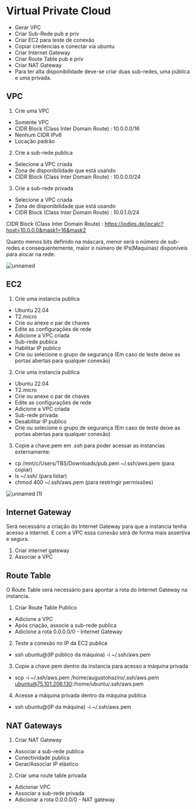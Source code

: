 # Virtual Private Cloud 

* Gerar VPC  
* Criar Sub-Rede pub e priv 
* Criar EC2 para teste de conexão 
* Copiar credencias e conectar via ubuntu 
* Criar Internet Gateway 
* Criar Route Table pub e priv 
* Criar NAT Gateway 
* Para ter alta disponibilidade deve-se criar duas sub-redes, uma pública e uma privada. 


## VPC 

1. Crie uma VPC 
 * Somente VPC 
 * CIDR Block (Class Inter Domain Route) : 10.0.0.0/16 
 * Nenhum CIDR IPv6 
 * Locação padrão 

2. Crie a sub-rede publica 
 * Selecione a VPC criada 
 * Zona de disponibilidade que está usando 
 * CIDR Block (Class Inter Domain Route) : 10.0.0.0/24 

 

3. Crie a sub-rede privada 
* Selecione a VPC criada 
* Zona de disponibilidade que está usando 
* CIDR Block (Class Inter Domain Route) : 10.0.1.0/24 


CIDR Block (Class Inter Domain Route) : 
https://jodies.de/ipcalc?host=10.0.0.0&mask1=16&mask2 

Quanto menos bits definido na máscara, menor será o número de sub-redes e consequentemente, maior o número de IPs(Maquinas) disponíveis para alocar na rede. 

 ![unnamed](https://github.com/MAGAMEN/documentosAWS/assets/39193235/0c4da5e5-3d12-4fdf-be3b-a611dabafc38)

## EC2 

1. Crie uma instancia publica 

* Ubuntu 22.04 
* T2.micro 
* Crie ou anexe o par de chaves 
* Edite as configurações de rede 
* Adicione a VPC criada 
* Sub-rede publica 
* Habilitar IP publico 
* Crie ou selecione o grupo de segurança (Em caso de teste deixe as portas abertas para qualquer conexão) 

 

2. Crie uma instancia publica 

* Ubuntu 22.04 
* T2.micro 
* Crie ou anexe o par de chaves 
* Edite as configurações de rede 
* Adicione a VPC criada 
* Sub-rede privada 
* Desabilitar IP publico 
* Crie ou selecione o grupo de segurança (Em caso de teste deixe as portas abertas para qualquer conexão) 

 

3. Copie a chave.pem em .ssh para poder acessar as instancias externamente: 
* cp /mnt/c/Users/TBS/Downloads/pub.pem ~/.ssh/aws.pem (para copiar) 
* ls ~/.ssh/ (para listar) 
* chmod 400 ~/.ssh/aws.pem (para restringir permissões) 

 ![unnamed (1)](https://github.com/MAGAMEN/documentosAWS/assets/39193235/c11a0693-8fe9-4de3-b3bd-75f145f0bf5a)

## Internet Gateway 

Será necessário a criação do Internet Gateway para que a instancia tenha acesso a internet. E com a VPC essa conexão será de forma mais assertiva e segura. 

1. Criar internet gateway 
2. Associar a VPC 

 

## Route Table 

O Route Table será necessário para apontar a rota do Internet Gateway na instancia. 

1. Criar Route Table Publico 
* Adicione a VPC 
* Após criação, associe a sub-rede publica 
* Adicione a rota 0.0.0.0/0 - Internet Gateway 

 

2. Teste a conexão no IP da EC2 publica  
* ssh ubuntu@(IP público da máquina) -i ~/.ssh/aws.pem 

 

3. Copie a chave pem dentro da instancia para acesso a máquina privada 
* scp -i ~/.ssh/aws.pem /home/augustohaziro/.ssh/aws.pem ubuntu@75.101.206.130:/home/ubuntu/.ssh/aws.pem 

 

4. Acesse a máquina privada dentro da máquina publica 
* ssh ubuntu@(IP da máquina) -i ~/.ssh/aws.pem 

 

## NAT Gateways 

1.  Criar NAT Gateway 
* Associar a sub-rede publica 
* Conectividade publica 
* Gerar/Associar IP elástico 

 

2. Criar uma route table privada 

* Adicionar VPC 
* Associar a sub-rede privada 
* Adicionar a rota  0.0.0.0/0 - NAT gateway 
